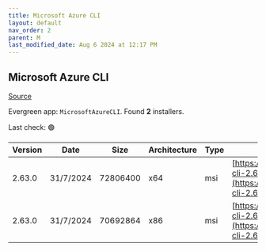 ```yaml
---
title: Microsoft Azure CLI
layout: default
nav_order: 2
parent: M
last_modified_date: Aug 6 2024 at 12:17 PM
---
```


## Microsoft Azure CLI

[Source](https://learn.microsoft.com/en-au/cli/azure/)

Evergreen app: `MicrosoftAzureCLI`. Found **2** installers.

Last check: 🟢

| Version | Date      | Size     | Architecture | Type | URI                                                                                                                                          |
| ------- | --------- | -------- | ------------ | ---- | -------------------------------------------------------------------------------------------------------------------------------------------- |
| 2.63.0  | 31/7/2024 | 72806400 | x64          | msi  | [https://azcliprod.blob.core.windows.net/msi/azure-cli-2.63.0-x64.msi](https://azcliprod.blob.core.windows.net/msi/azure-cli-2.63.0-x64.msi) |
| 2.63.0  | 31/7/2024 | 70692864 | x86          | msi  | [https://azcliprod.blob.core.windows.net/msi/azure-cli-2.63.0.msi](https://azcliprod.blob.core.windows.net/msi/azure-cli-2.63.0.msi)         |
